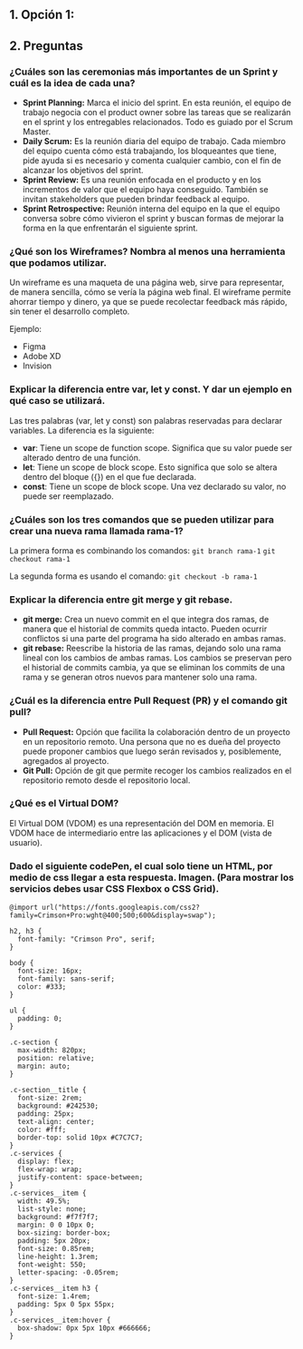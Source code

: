 ## 1. Opción 1:


## 2. Preguntas

### ¿Cuáles son las ceremonias más importantes de un Sprint y cuál es la idea de cada una?
* **Sprint Planning:** Marca el inicio del sprint. En esta reunión, el equipo de trabajo negocia con el product owner sobre las tareas que se realizarán en el sprint y los entregables relacionados. Todo es guiado por el Scrum Master.
* **Daily Scrum:** Es la reunión diaria del equipo de trabajo. Cada miembro del equipo cuenta cómo está trabajando, los bloqueantes que tiene, pide ayuda si es necesario y comenta cualquier cambio, con el fin de alcanzar los objetivos del sprint.
* **Sprint Review:** Es una reunión enfocada en el producto y en los incrementos de valor que el equipo haya conseguido. También se invitan stakeholders que pueden brindar feedback al equipo.
* **Sprint Retrospective:** Reunión interna del equipo en la que el equipo conversa sobre cómo vivieron el sprint y buscan formas de mejorar la forma en la que enfrentarán el siguiente sprint.

### ¿Qué son los Wireframes? Nombra al menos una herramienta que podamos utilizar.
Un wireframe es una maqueta de una página web, sirve para representar, de manera sencilla, cómo se vería la página web final. El wireframe permite ahorrar tiempo y dinero, ya que se puede recolectar feedback más rápido, sin tener el desarrollo completo. 

Ejemplo:
* Figma
* Adobe XD
* Invision

### Explicar la diferencia entre var, let y const. Y dar un ejemplo en qué caso se utilizará.
Las tres palabras (var, let y const) son palabras reservadas para declarar variables. La diferencia es la siguiente:
* **var**: Tiene un scope de function scope. Significa que su valor puede ser alterado dentro de una función.
* **let**: Tiene un scope de block scope. Esto significa que solo se altera dentro del bloque ({}) en el que fue declarada.
* **const**: Tiene un scope de block scope. Una vez declarado su valor, no puede ser reemplazado.

### ¿Cuáles son los tres comandos que se pueden utilizar para crear una nueva rama llamada rama-1?
La primera forma es combinando los comandos:
`git branch rama-1`
`git checkout rama-1`

La segunda forma es usando el comando:
`git checkout -b rama-1`

### Explicar la diferencia entre git merge y git rebase.
* **git merge:** Crea un nuevo commit en el que integra dos ramas, de manera que el historial de commits queda intacto. Pueden ocurrir conflictos si una parte del programa ha sido alterado en ambas ramas.
* **git rebase:** Reescribe la historia de las ramas, dejando solo una rama lineal con los cambios de ambas ramas. Los cambios se preservan pero el historial de commits cambia, ya que se eliminan los commits de una rama y se generan otros nuevos para mantener solo una rama.

### ¿Cuál es la diferencia entre Pull Request (PR) y el comando git pull?
* **Pull Request:** Opción que facilita la colaboración dentro de un proyecto en un repositorio remoto. Una persona que no es dueña del proyecto puede proponer cambios que luego serán revisados y, posiblemente, agregados al proyecto.
* **Git Pull:** Opción de git que permite recoger los cambios realizados en el repositorio remoto desde el repositorio local.

### ¿Qué es el Virtual DOM?
El Virtual DOM (VDOM) es una representación del DOM en memoria. El VDOM hace de intermediario entre las aplicaciones y el DOM (vista de usuario).

### Dado el siguiente codePen, el cual solo tiene un HTML, por medio de css llegar a esta respuesta. Imagen. (Para mostrar los servicios debes usar CSS Flexbox o CSS Grid).
```
@import url("https://fonts.googleapis.com/css2?family=Crimson+Pro:wght@400;500;600&display=swap");

h2, h3 {
  font-family: "Crimson Pro", serif;
}

body {
  font-size: 16px;
  font-family: sans-serif;
  color: #333;
}

ul {
  padding: 0;
}

.c-section {
  max-width: 820px;
  position: relative;
  margin: auto;
}

.c-section__title {
  font-size: 2rem;
  background: #242530;
  padding: 25px;
  text-align: center;
  color: #fff;
  border-top: solid 10px #C7C7C7;
}
.c-services {
  display: flex;
  flex-wrap: wrap;
  justify-content: space-between;
}
.c-services__item {
  width: 49.5%;
  list-style: none;
  background: #f7f7f7;
  margin: 0 0 10px 0;
  box-sizing: border-box;
  padding: 5px 20px;
  font-size: 0.85rem;
  line-height: 1.3rem;
  font-weight: 550;
  letter-spacing: -0.05rem;
}
.c-services__item h3 {
  font-size: 1.4rem;
  padding: 5px 0 5px 55px;
}
.c-services__item:hover {
  box-shadow: 0px 5px 10px #666666;
}
```
